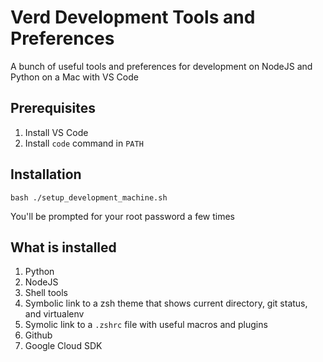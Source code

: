 # Verd Development Tools and Preferences #

A bunch of useful tools and preferences for development on NodeJS and Python on a Mac with
VS Code

## Prerequisites
1. Install VS Code
2. Install `code` command in `PATH`

## Installation
```
bash ./setup_development_machine.sh
```

You'll be prompted for your root password a few times

## What is installed

1. Python
2. NodeJS
3. Shell tools
4. Symbolic link to a zsh theme that shows current directory, git status, and virtualenv
5. Symolic link to a `.zshrc` file with useful macros and plugins
6. Github
7. Google Cloud SDK